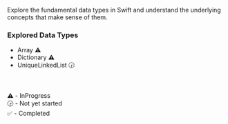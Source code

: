 Explore the fundamental data types in Swift and understand the underlying concepts that make sense of them.

### Explored Data Types
* Array ⚠️
* Dictionary ⚠️
* UniqueLinkedList 🕞

<br/><br/>
⚠️ - InProgress <br/>
🕞 - Not yet started <br/>
✅ - Completed <br/>
